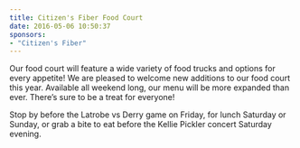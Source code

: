 ```yaml
---
title: Citizen's Fiber Food Court
date: 2016-05-06 10:50:37
sponsors:
- "Citizen's Fiber"
---
```

Our food court will feature a wide variety of food trucks and options for every appetite! We are pleased to welcome new additions to our food court this year. Available all weekend long, our menu will be more expanded than ever. There’s sure to be a treat for everyone!

Stop by before the Latrobe vs Derry game on Friday, for lunch Saturday or Sunday, or grab a bite to eat before the Kellie Pickler concert Saturday evening.

